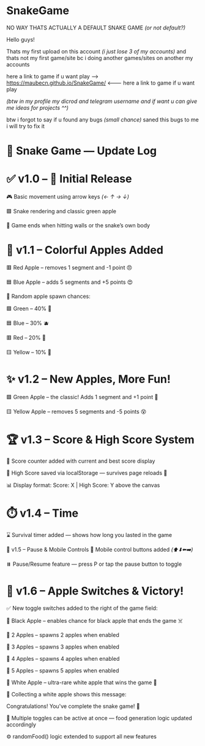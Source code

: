 # SnakeGame
NO WAY THATS ACTUALLY A DEFAULT SNAKE GAME *(or not default?)*

Hello guys!

Thats my first upload on this account *(i just lose 3 of my accounts)*
and thats not my first game/site bc i doing another games/sites on another my accounts

here a link to game if u want play --> https://maubecn.github.io/SnakeGame/ <--- here a link to game if u want play

*(btw in my profile my dicrod and telegram username and if want u can give me ideas for projects ^^)*

btw i forgot to say if u found any bugs *(small chance)* saned this bugs to me i will try to fix it

# 📝 Snake Game — Update Log
# ✅ v1.0 – 🎉 Initial Release
🎮 Basic movement using arrow keys *(← ↑ → ↓)*

🟪 Snake rendering and classic green apple

🛑 Game ends when hitting walls or the snake’s own body

# 🍎 v1.1 – Colorful Apples Added
🟥 Red Apple – removes 1 segment and -1 point 😠

🟦 Blue Apple – adds 5 segments and +5 points 😍

🔁 Random apple spawn chances:

🟩 Green – 40% 🍏

🟦 Blue – 30% 🫐

🟥 Red – 20% 🍎

🟨 Yellow – 10% 🍋

# ✨ v1.2 – New Apples, More Fun!
🟩 Green Apple – the classic! Adds 1 segment and +1 point 🍏

🟨 Yellow Apple – removes 5 segments and -5 points 😵

# 🏆 v1.3 – Score & High Score System
🧮 Score counter added with current and best score display

🏅 High Score saved via localStorage — survives page reloads 🔄

📊 Display format: Score: X | High Score: Y above the canvas

# ⏱️ v1.4 – Time
⌛ Survival timer added — shows how long you lasted in the game

📱 v1.5 – Pause & Mobile Controls
📲 Mobile control buttons added *(⬆️⬇️⬅️➡️)*

⏸️ Pause/Resume feature — press P or tap the pause button to toggle

# 🧩 v1.6 – Apple Switches & Victory!
✅ New toggle switches added to the right of the game field:

🔘 Black Apple – enables chance for black apple that ends the game ☠️

🔘 2 Apples – spawns 2 apples when enabled

🔘 3 Apples – spawns 3 apples when enabled

🔘 4 Apples – spawns 4 apples when enabled

🔘 5 Apples – spawns 5 apples when enabled

🔘 White Apple – ultra-rare white apple that wins the game 🎉

🏁 Collecting a white apple shows this message:

Congratulations! You've complete the snake game! 🎉

🎯 Multiple toggles can be active at once — food generation logic updated accordingly

⚙️ randomFood() logic extended to support all new features
